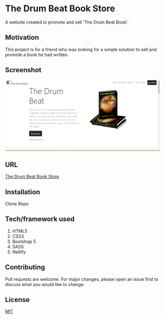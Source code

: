 # The Drum Beat Book Store

A website created to promote and sell 'The Drum Beat Book'.

## Motivation

This project is for a friend who was looking for a simple solution to sell and promote a book he had written.

## Screenshot

[![The Drum Beat Book Store](img/book-l.PNG "The Brum Beat")](https://drive.google.com/file/d/1cusmjVPrs-XBVQdOcRlb1xn_Zs3oNaKR/view?usp=sharing)

## URL

[The Drum Beat Book Store](https://master--wizardly-swartz-760938.netlify.app/)

## Installation

Clone Repo

## Tech/framework used

1. HTML5
2. CSS3
3. Bootstrap 5
4. SASS
5. Netlify

## Contributing

Pull requests are welcome. For major changes, please open an issue first to discuss what you would like to change.

## License

[MIT](https://choosealicense.com/licenses/mit/)
